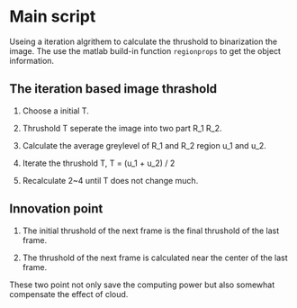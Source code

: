 # Main script

Useing a iteration algrithem to calculate the thrushold to binarization the image. The use the matlab build-in function `regionprops` to get the object information.

## The iteration based image thrashold

1. Choose a initial T.

1. Thrushold T seperate the image into two part R_1 R_2.

1. Calculate the average greylevel of R_1 and R_2 region u_1 and u_2.

1. Iterate the thrushold T, T = (u_1 + u_2) / 2

1. Recalculate 2~4 until T does not change much.

## Innovation point

1. The initial thrushold of the next frame is the final thrushold of the last frame.

1. The thrushold of the next frame is calculated near the center of the last frame.

These two point not only save the computing power but also somewhat compensate the effect of cloud.
